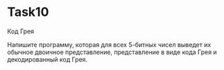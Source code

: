 # Task10
Код Грея

Напишите программу, которая для всех 5-битных чисел выведет их обычное двоичное представление,
представление в виде кода Грея и декодированный код Грея.
